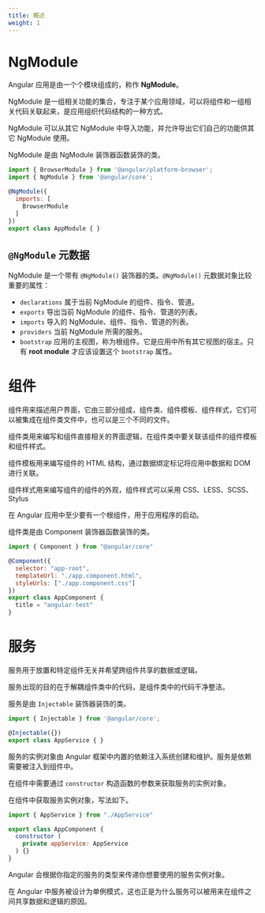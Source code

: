 ```yaml
---
title: 概述
weight: 1
---
```


# NgModule

Angular 应用是由一个个模块组成的，称作 **NgModule**。

NgModule 是一组相关功能的集合，专注于某个应用领域，可以将组件和一组相关代码关联起来，是应用组织代码结构的一种方式。

NgModule 可以从其它 NgModule 中导入功能，并允许导出它们自己的功能供其它 NgModule 使用。

NgModule 是由 NgModule 装饰器函数装饰的类。

```javascript
import { BrowserModule } from '@angular/platform-browser';
import { NgModule } from '@angular/core';

@NgModule({
  imports: [
    BrowserModule
  ]
})
export class AppModule { }
```

## `@NgModule` 元数据

NgModule 是一个带有 `@NgModule()` 装饰器的类。`@NgModule()` 元数据对象比较重要的属性：

- `declarations` 属于当前 NgModule 的组件、指令、管道。
- `exports` 导出当前 NgModule 的组件、指令、管道的列表。
- `imports`  导入的 NgModule、组件、指令、管道的列表。
- `providers` 当前 NgModule 所需的服务。
- `bootstrap` 应用的主视图，称为根组件。它是应用中所有其它视图的宿主。只有 **root module** 才应该设置这个 `bootstrap` 属性。

# 组件

组件用来描述用户界面，它由三部分组成，组件类、组件模板、组件样式，它们可以被集成在组件类文件中，也可以是三个不同的文件。

组件类用来编写和组件直接相关的界面逻辑，在组件类中要关联该组件的组件模板和组件样式。

组件模板用来编写组件的 HTML 结构，通过数据绑定标记将应用中数据和 DOM 进行关联。

组件样式用来编写组件的组件的外观，组件样式可以采用 CSS、LESS、SCSS、Stylus

在 Angular 应用中至少要有一个根组件，用于应用程序的启动。

组件类是由 Component 装饰器函数装饰的类。

```javascript
import { Component } from "@angular/core"

@Component({
  selector: "app-root",
  templateUrl: "./app.component.html",
  styleUrls: ["./app.component.css"]
})
export class AppComponent {
  title = "angular-test"
}
```

# 服务

服务用于放置和特定组件无关并希望跨组件共享的数据或逻辑。

服务出现的目的在于解耦组件类中的代码，是组件类中的代码干净整洁。

服务是由 `Injectable` 装饰器装饰的类。

```javascript
import { Injectable } from '@angular/core';

@Injectable({})
export class AppService { }
```

服务的实例对象由 Angular 框架中内置的依赖注入系统创建和维护。服务是依赖需要被注入到组件中。

在组件中需要通过 `constructor` 构造函数的参数来获取服务的实例对象。

在组件中获取服务实例对象，写法如下。

```javascript
import { AppService } from "./AppService"

export class AppComponent {
  constructor (
  	private appService: AppService
  ) {}
}
```

Angular 会根据你指定的服务的类型来传递你想要使用的服务实例对象。

在 Angular 中服务被设计为单例模式，这也正是为什么服务可以被用来在组件之间共享数据和逻辑的原因。
